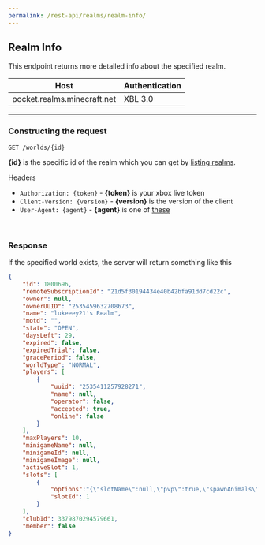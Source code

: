 ```yaml
---
permalink: /rest-api/realms/realm-info/
---
```

## Realm Info
This endpoint returns more detailed info about the specified realm.

| Host                        | Authentication |
| --------------------------- | -------------- |
| pocket.realms.minecraft.net | XBL 3.0        |

---

### Constructing the request
```
GET /worlds/{id}
```

**{id}** is the specific id of the realm which you can get by [listing realms](../list-realms).

Headers  
* `Authorization: {token}`    - **{token}** is your xbox live token  
* `Client-Version: {version}` - **{version}** is the version of the client
* `User-Agent: {agent}`       - **{agent}** is one of [these](../#user-agents)

<br>

### Response
If the specified world exists, the server will return something like this
```json
{  
    "id": 1800696,
    "remoteSubscriptionId": "21d5f30194434e40b42bfa91dd7cd22c",
    "owner": null,
    "ownerUUID": "2535459632708673",
    "name": "lukeeey21's Realm",
    "motd": "",
    "state": "OPEN",
    "daysLeft": 29,
    "expired": false,
    "expiredTrial": false,
    "gracePeriod": false,
    "worldType": "NORMAL",
    "players": [  
        {  
            "uuid": "2535411257928271",
            "name": null,
            "operator": false,
            "accepted": true,
            "online": false
        }
    ],
    "maxPlayers": 10,
    "minigameName": null,
    "minigameId": null,
    "minigameImage": null,
    "activeSlot": 1,
    "slots": [  
        {  
            "options":"{\"slotName\":null,\"pvp\":true,\"spawnAnimals\":true,\"spawnMonsters\":true,\"spawnNPCs\":true,\"spawnProtection\":0,\"commandBlocks\":false,\"forceGameMode\":false,\"gameMode\":0,\"difficulty\":1,\"worldTemplateId\":-1,\"worldTemplateImage\":null,\"adventureMap\":false,\"resourcePackHash\":null,\"versionRef\":\"397f8b1a7cbc3ebca78178175b21123bd7b74afe\",\"versionLock\":false,\"cheatsAllowed\":true,\"texturePacksRequired\":false,\"enabledPacks\":{\"resourcePacks\":[],\"behaviorPacks\":[]},\"availablePacks\":{\"resourcePacks\":[],\"behaviorPacks\":[]}}",
            "slotId": 1
        }
    ],
    "clubId": 3379870294579661,
    "member": false
}
```
